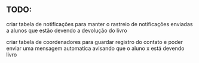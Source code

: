 ## TODO:

criar tabela de notificações para manter o rastreio de notificações enviadas a alunos que estão devendo a devolução do livro

criar tabela de coordenadores para guardar registro do contato e poder enviar uma mensagem automatica avisando que o aluno x está devendo livro

